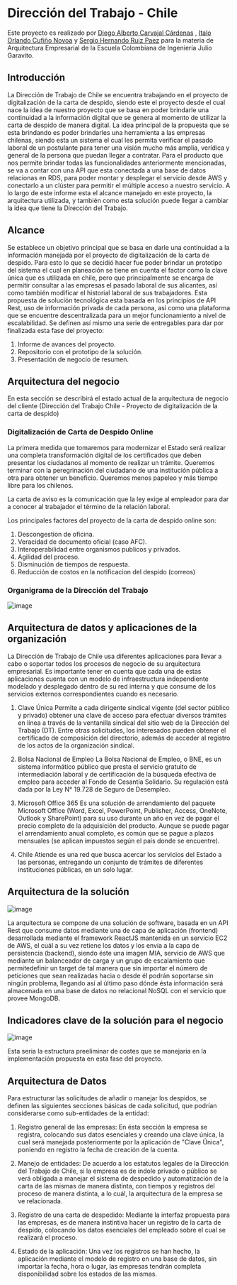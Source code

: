# Dirección del Trabajo - Chile
Este proyecto es realizado por [Diego Alberto Carvajal Cárdenas](https://github.com/diegocar) , [Italo Orlando Cufiño Novoa](https://github.com/ItaloNovoa) y [Sergio Hernando Ruiz Paez](https://github.com/Sergyo97) para la materia de Arquitectura Empresarial de la Escuela Colombiana de Ingeniería Julio Garavito.

## Introducción
La Dirección de Trabajo de Chile se encuentra trabajando en el proyecto de digitalización de la carta de despido, siendo este el proyecto desde el cual nace la idea de nuestro proyecto que se basa en poder brindarle una continuidad a la información digital que se genera al momento de utilizar la carta de despido de manera digital. La idea principal de la propuesta que se esta brindando es poder brindarles una herramienta a las empresas chilenas, siendo esta un sistema el cual les permita verificar el pasado laboral de un postulante para tener una visión mucho más amplia, verídica y general de la persona que puedan llegar a contratar. Para el producto que nos permite brindar todas las funcionalidades anteriormente mencionadas, se va a contar con una API que esta conectada a una base de datos relacionas en RDS, para poder montar y desplegar el servicio desde AWS y conectarlo a un clúster para permitir el múltiple acceso a nuestro servicio. A lo largo de este informe esta el alcance manejado en este proyecto, la arquitectura utilizada, y también como esta solución puede llegar a cambiar la idea que tiene la Dirección del Trabajo.

## Alcance
Se establece un objetivo principal que se basa en darle una continuidad a la información manejada por el proyecto de digitalización de la carta de despido. Para esto lo que se decidió hacer fue poder brindar un prototipo del sistema el cual en planeación se tiene en cuenta el factor como la clave única que es utilizada en chile, pero que principalmente se encarga de permitir consultar a las empresas el pasado laboral de sus alicantes, así como también modificar el historial laboral de sus trabajadores. Esta propuesta de solución tecnológica esta basada en los principios de API Rest, uso de información privada de cada persona, así como una plataforma que se encuentre descentralizada para un mejor funcionamiento a nivel de escalabilidad. 
Se definen así mismo una serie de entregables para dar por finalizada esta fase del proyecto:
1.	Informe de avances del proyecto.
2.	Repositorio con el prototipo de la solución.
3.	Presentación de negocio de resumen.

## Arquitectura del negocio
En esta sección se describirá el estado actual de la arquitectura de negocio del cliente (Dirección del Trabajo Chile - Proyecto de digitalización de la carta de despido)

### Digitalización de Carta de Despido Online
La primera medida que tomaremos para modernizar el Estado será realizar una completa transformación digital de los certificados que deben presentar los ciudadanos al momento de realizar un trámite. Queremos terminar con la peregrinación del ciudadano de una institución pública a otra para obtener un beneficio. Queremos menos papeleo y más tiempo libre para los chilenos.

La carta de aviso es la comunicación que la ley exige al empleador para dar a conocer al trabajador el término de la relación laboral.

Los principales factores del proyecto de la carta de despido online son:
1. Descongestion de oficina.
2. Veracidad de documento oficial (caso AFC).
3. Interoperabilidad entre organismos publicos y privados.
4. Agilidad del proceso.
5. Disminución de tiempos de respuesta.
6. Reducción de costos en la notificacion del despido (correos)

### Organigrama de la Dirección del Trabajo
![image](https://user-images.githubusercontent.com/36173352/70594069-4dfdeb00-1bad-11ea-8dae-3082b6c9d03a.png)

## Arquitectura de datos y aplicaciones de la organización

La Dirección de Trabajo de Chile usa diferentes aplicaciones para llevar a cabo o soportar todos los procesos de negocio de su arquitectura empresarial. Es importante tener en cuenta que cada una de estas aplicaciones cuenta con un modelo de infraestructura independiente modelado y desplegado dentro de su red interna y que consume de los servicios externos correspondientes cuando es necesario.

 1. Clave Única
Permite a cada dirigente sindical vigente (del sector público y privado) obtener una clave de acceso para efectuar diversos trámites en línea a través de la ventanilla sindical del sitio web de la Dirección del Trabajo (DT). Entre otras solicitudes, los interesados pueden obtener el certificado de composición del directorio, además de acceder al registro de los actos de la organización sindical.

 2. Bolsa Nacional de Empleo
La Bolsa Nacional de Empleo, o BNE, es un sistema informático público que presta el servicio gratuito de intermediación laboral y de certificación de la búsqueda efectiva de empleo para acceder al Fondo de Cesantía Solidario. Su regulación está dada por la Ley N° 19.728 de Seguro de Desempleo.

 3. Microsoft Office 365
Es una solución de arrendamiento del paquete Microsoft Office (Word, Excel, PowerPoint, Publisher, Access, OneNote, Outlook y SharePoint) para su uso durante un año en vez de pagar el precio completo de la adquisición del producto. Aunque se puede pagar el arrendamiento anual completo, es común que se pague a plazos mensuales (se aplican impuestos según el país donde se encuentre).

 4. Chile Atiende
es una red que busca acercar los servicios del Estado a las personas, entregando un conjunto de trámites de diferentes instituciones públicas, en un solo lugar.

## Arquitectura de la solución

![image](https://user-images.githubusercontent.com/36173352/70594520-ba421400-1bd8-11ea-9e7a-fe60364a622a.png)

La arquitectura se compone de una solución de software, basada en un API Rest que consume datos mediante una de capa de aplicación (frontend) desarrollada mediante el framework ReactJS mantenida en un servicio EC2 de AWS, el cuál a su vez retiene los datos y los envía a la capa de persistencia (backend), siendo éste una imagen MIA, servicio de AWS que mediante un balanceador de carga y un grupo de escalamiento que permitedefinir un target de tal manera que sin importar el número de peticiones que sean realizadas hacia o desde él podrán soportarse sin ningún problema, llegando así al último paso dónde ésta información será almacenada en una base de datos no relacional NoSQL con el servicio que provee MongoDB.

## Indicadores clave de la solución para el negocio
![image](https://user-images.githubusercontent.com/36173352/70594757-5c61fc00-1bd9-11ea-8b28-fe4a630ee8a6.png)

Esta seria la estructura preeliminar de costes que se manejaria en la implementación propuesta en esta fase del proyecto.

## Arquitectura de Datos

Para estructurar las solicitudes de añadir o manejar los despidos, se definen las siguientes secciones básicas de cada solicitud, que podrían considerarse como sub-entidades de la entidad:

 1. Registro general de las empresas: En ésta sección la empresa se registra, colocando sus datos esenciales y creando una clave única, la cual será manejada posteriormente por la aplicación de "Clave Única", poniendo en registro la fecha de creación de la cuenta.

 2. Manejo de entidades: De acuerdo a los estatutos legales de la Dirección del Trabajo de Chile, si la empresa es de índole privado o público se verá obligada a manejar el sistema de despedido y automatización de la carta de las mismas de manera distinta, con tiempos y registros del proceso de manera distinta, a lo cuál, la arquitectura de la empresa se ve relacionada.

 3. Registro de una carta de despedido: Mediante la interfaz propuesta para las empresas, es de manera instintiva hacer un registro de la carta de despido, colocando los datos esenciales del empleado sobre el cual se realizará el proceso.

 4. Estado de la aplicación: Una vez los registros se han hecho, la aplicación mediante el modelo de registro en una base de datos, sin importar la fecha, hora o lugar, las empresas tendrán completa disponibilidad sobre los estados de las mismas.

